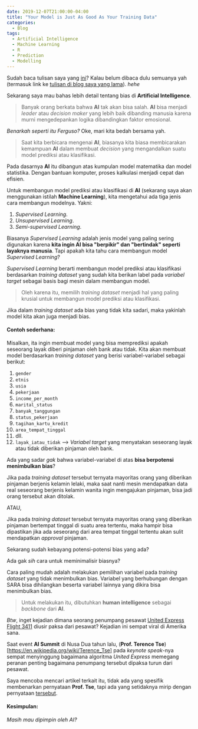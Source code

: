 ```yaml
---
date: 2019-12-07T21:00:00-04:00
title: "Your Model is Just As Good As Your Training Data"
categories:
  - Blog
tags:
  - Artificial Intelligence
  - Machine Learning
  - R
  - Prediction
  - Modelling
---
```


Sudah baca tulisan saya yang [ini](https://ikanx101.github.io/blog/no-intelligence-in-AI/)? Kalau belum dibaca dulu semuanya yah (termasuk link ke [tulisan di blog saya yang lama](https://passingthroughresearcher.wordpress.com/2019/08/22/summary-event-indonesian-artificial-intelligence-summit-2019-day-1-keynote-speaker-1/)). _hehe_

Sekarang saya mau bahas lebih detail tentang bias di __Artificial Intelligence__.

> Banyak orang berkata bahwa __AI__ tak akan bisa salah. __AI__ bisa menjadi _leader_ atau _decision maker_ yang lebih baik dibanding manusia karena murni mengedepankan logika dibandingkan faktor emosional.

_Benarkah seperti itu Ferguso?_ Oke, mari kita bedah bersama yah.

> Saat kita berbicara mengenai __AI__, biasanya kita biasa membicarakan kemampuan __AI__ dalam membuat _decision_ yang mengandalkan suatu model prediksi atau klasifikasi.

Pada dasarnya __AI__ itu dibangun atas kumpulan model matematika dan model statistika. Dengan bantuan komputer, proses kalkulasi menjadi cepat dan efisien. 

Untuk membangun model prediksi atau klasifikasi di __AI__ (sekarang saya akan menggunakan istilah __Machine Learning__), kita mengetahui ada tiga jenis cara membangun modelnya. Yakni:

1. _Supervised Learning_.
2. _Unsupervised Learning_.
3. _Semi-supervised Learning_.

Biasanya _Supervised Learning_ adalah jenis model yang paling sering digunakan karena __kita ingin AI bisa "berpikir" dan "bertindak" seperti layaknya manusia__. Tapi apakah kita tahu cara membangun model _Supervised Learning_?

_Supervised Learning_ berarti membangun model prediksi atau klasifikasi berdasarkan _training dataset_ yang sudah kita berikan label pada _variabel target_ sebagai basis bagi mesin dalam membangun model. 

> Oleh karena itu, memilih _training dataset_ menjadi hal yang paling krusial untuk membangun model prediksi atau klasifikasi. 

Jika dalam _training dataset_ ada bias yang tidak kita sadari, maka yakinlah model kita akan juga menjadi bias. 

#### Contoh sederhana:

Misalkan, ita ingin membuat model yang bisa memprediksi apakah seseorang layak diberi pinjaman oleh bank atau tidak. Kita akan membuat model berdasarkan _training dataset_ yang berisi variabel-variabel sebagai berikut:

1. `gender`
2. `etnis`
3. `usia`
4. `pekerjaan`
5. `income_per_month`
6. `marital_status`
7. `banyak_tanggungan`
8. `status_pekerjaan`
9. `tagihan_kartu_kredit`
10. `area_tempat_tinggal`
11. dll.
12. `layak_iatau_tidak` --> _Variabel target_ yang menyatakan seseorang layak atau tidak diberikan pinjaman oleh bank.

Ada yang sadar _gak_ bahwa variabel-variabel di atas __bisa berpotensi menimbulkan bias__?

Jika pada _training dataset_ tersebut ternyata mayoritas orang yang diberikan pinjaman berjenis kelamin lelaki, maka saat nanti mesin mendapatkan data real seseorang berjenis kelamin wanita ingin mengajukan pinjaman, bisa jadi orang tersebut akan ditolak.

ATAU,

Jika pada _training dataset_ tersebut ternyata mayoritas orang yang diberikan pinjaman bertempat tinggal di suatu area tertentu, maka hampir bisa dipastikan jika ada seseorang dari area tempat tinggal tertentu akan sulit mendapatkan _approval_ pinjaman.

Sekarang sudah kebayang potensi-potensi bias yang ada?

Ada gak _sih_ cara untuk meminimalisir biasnya?

Cara paling mudah adalah melakukan pemilihan variabel pada _training dataset_ yang tidak menimbulkan bias. Variabel yang berhubungan dengan SARA bisa dihilangkan beserta variabel lainnya yang dikira bisa menimbulkan bias.

> Untuk melakukan itu, dibutuhkan __human intelligence__ sebagai _backbone_ dari __AI__.

_Btw_, inget kejadian dimana seorang penumpang pesawat [United Express Flight 3411](https://en.wikipedia.org/wiki/United_Express_Flight_3411_incident) diusir paksa dari pesawat? Kejadian ini sempat viral di Amerika sana.

Saat event __AI Summit__ di Nusa Dua tahun lalu, (__Prof. Terence Tse__)[https://en.wikipedia.org/wiki/Terence_Tse] pada _keynote speak_-nya sempat menyinggung bagaimana algoritma _United Express_ memegang peranan penting bagaimana penumpang tersebut dipaksa turun dari pesawat.

Saya mencoba mencari artikel terkait itu, tidak ada yang spesifik membenarkan pernyataan __Prof. Tse__, tapi ada yang setidaknya mirip dengan pernyataan [tersebut](https://www.nbcnews.com/storyline/airplane-mode/united-fiasco-how-do-airlines-select-who-remove-overbooked-flights-n746331).

#### Kesimpulan:
_Masih mau dipimpin oleh AI?_
